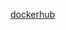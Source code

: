 [dockerhub](https://hub.docker.com/layers/159682714/jekker/netology_repo1/apache/images/sha256-af7a4d37e56f926e84b45834eaaaa2cda2567a243fb78537ba8b1be003dc34ce?context=repo)
